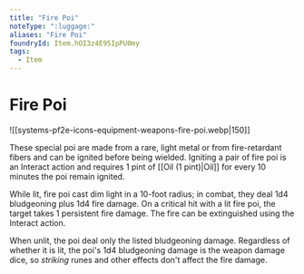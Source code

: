 ```yaml
---
title: "Fire Poi"
noteType: ":luggage:"
aliases: "Fire Poi"
foundryId: Item.hOI3z4E95IpPU0my
tags:
  - Item
---
```


# Fire Poi
![[systems-pf2e-icons-equipment-weapons-fire-poi.webp|150]]

These special poi are made from a rare, light metal or from fire-retardant fibers and can be ignited before being wielded. Igniting a pair of fire poi is an Interact action and requires 1 pint of [[Oil (1 pint)|Oil]] for every 10 minutes the poi remain ignited.

While lit, fire poi cast dim light in a 10-foot radius; in combat, they deal 1d4 bludgeoning plus 1d4 fire damage. On a critical hit with a lit fire poi, the target takes 1 persistent fire damage. The fire can be extinguished using the Interact action.

When unlit, the poi deal only the listed bludgeoning damage. Regardless of whether it is lit, the poi's 1d4 bludgeoning damage is the weapon damage dice, so _striking_ runes and other effects don't affect the fire damage.
